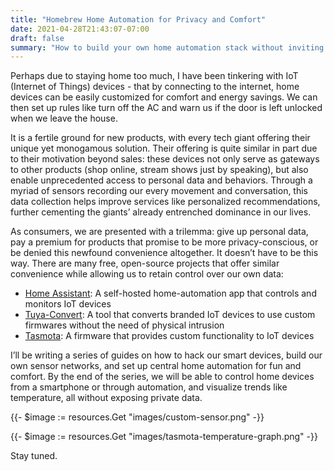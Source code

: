```yaml
---
title: "Homebrew Home Automation for Privacy and Comfort"
date: 2021-04-28T21:43:07-07:00
draft: false
summary: "How to build your own home automation stack without inviting Big Brother"
---
```


Perhaps due to staying home too much, I have been tinkering with IoT (Internet of Things) devices - that by connecting to the internet, home devices can be easily customized for comfort and energy savings. We can then set up rules like turn off the AC and warn us if the door is left unlocked when we leave the house.

It is a fertile ground for new products, with every tech giant offering their unique yet monogamous solution. Their offering is quite similar in part due to their motivation beyond sales: these devices not only serve as gateways to other products (shop online, stream shows just by speaking), but also enable unprecedented access to personal data and behaviors. Through a myriad of sensors recording our every movement and conversation, this data collection helps improve services like personalized recommendations, further cementing the giants’ already entrenched dominance in our lives.

As consumers, we are presented with a trilemma: give up personal data, pay a premium for products that promise to be more privacy-conscious, or be denied this newfound convenience altogether. It doesn’t have to be this way. There are many free, open-source projects that offer similar convenience while allowing us to retain control over our own data:

- [Home Assistant](home-assistant.io/): A self-hosted home-automation app that controls and monitors IoT devices
- [Tuya-Convert](https://github.com/ct-Open-Source/tuya-convert): A tool that converts branded IoT devices to use custom firmwares without the need of physical intrusion
- [Tasmota](https://tasmota.github.io/docs/): A firmware that provides custom functionality to IoT devices

I’ll be writing a series of guides on how to hack our smart devices, build our own sensor networks, and set up central home automation for fun and comfort. By the end of the series, we will be able to control home devices from a smartphone or through automation, and visualize trends like temperature, all without exposing private data.

{{- $image := resources.Get "images/custom-sensor.png" -}}

{{- $image := resources.Get "images/tasmota-temperature-graph.png" -}}

Stay tuned.
